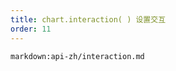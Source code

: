 ```yaml
---
title: chart.interaction( ) 设置交互
order: 11
---
```


<!-- ## chart.interaction( ) 设置交互 -->

`markdown:api-zh/interaction.md`
